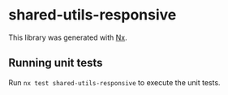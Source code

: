 # shared-utils-responsive

This library was generated with [Nx](https://nx.dev).

## Running unit tests

Run `nx test shared-utils-responsive` to execute the unit tests.
